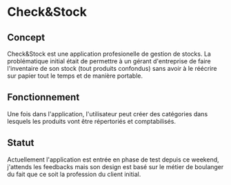 # Check&Stock
## Concept
Check&Stock est une application profesionelle de gestion de stocks. La problématique initial était de permettre à un gérant d'entreprise de faire l'inventaire de son stock (tout produits confondus) sans avoir à le réécrire sur papier tout le temps et de manière portable.

## Fonctionnement
Une fois dans l'application, l'utilisateur peut créer des catégories dans lesquels les produits vont être répertoriés et comptabilisés.

## Statut
Actuellement l'application est entrée en phase de test depuis ce weekend, j'attends les feedbacks mais son design est basé sur le métier de boulanger du fait que ce soit la profession du client initial.